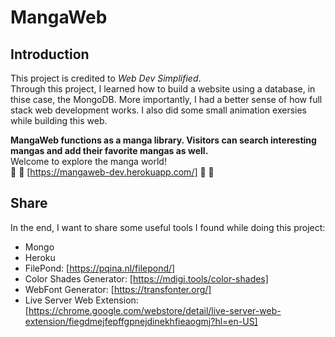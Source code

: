 # MangaWeb
## Introduction
This project is credited to *Web Dev Simplified*.   
Through this project, I learned how to build a website using a database, in thise case, the MongoDB. More importantly, I had a better sense of how full stack web development works. I also did some small animation exersies while building this web.  

**MangaWeb functions as a manga library. Visitors can search interesting mangas and add their favorite mangas as well.**   
Welcome to explore the manga world!  
:orange_heart: :orange_heart: [https://mangaweb-dev.herokuapp.com/]   :orange_heart: :orange_heart:   

## Share
In the end, I want to share some useful tools I found while doing this project:
- Mongo 
- Heroku 
- FilePond: [https://pqina.nl/filepond/]
- Color Shades Generator: [https://mdigi.tools/color-shades]
- WebFont Generator: [https://transfonter.org/]
- Live Server Web Extension: [https://chrome.google.com/webstore/detail/live-server-web-extension/fiegdmejfepffgpnejdinekhfieaogmj?hl=en-US]
